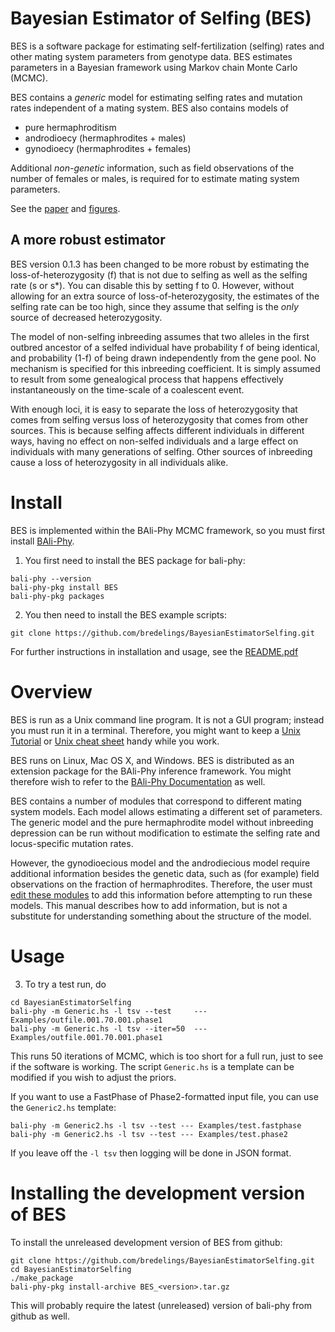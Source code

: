 # Bayesian Estimator of Selfing (BES)
BES is a software package for estimating self-fertilization (selfing)
rates and other mating system parameters from genotype data.  BES
estimates parameters in a Bayesian framework using Markov chain Monte
Carlo (MCMC).

BES contains a _generic_ model for estimating selfing rates and mutation
rates independent of a mating system. BES also contains models of
* pure hermaphroditism
* androdioecy (hermaphrodites + males)
* gynodioecy (hermaphrodites + females)

Additional *non-genetic* information, such as field observations of
the number of females or males, is required for to estimate mating
system parameters.

See the [paper](https://doi.org/10.1534/genetics.115.179093) and [figures](https://www.genetics.org/content/201/3/1171.figures-only).


## A more robust estimator

BES version 0.1.3 has been changed to be more robust by estimating the
loss-of-heterozygosity (f) that is not due to selfing as well as the
selfing rate (s or s*).  You can disable this by setting f to 0.
However, without allowing for an extra source of loss-of-heterozygosity,
the estimates of the selfing rate can be too high, since they assume
that selfing is the _only_ source of decreased heterozygosity.

The model of non-selfing inbreeding assumes that two alleles in the
first outbred ancestor of a selfed individual have probability f of
being identical, and probability (1-f) of being drawn independently
from the gene pool.  No mechanism is specified for this inbreeding
coefficient.  It is simply assumed to result from some genealogical
process that happens effectively instantaneously on the time-scale of
a coalescent event.

With enough loci, it is easy to separate the loss of heterozygosity
that comes from selfing versus loss of heterozygosity that comes from
other sources.  This is because selfing affects different individuals
in different ways, having no effect on non-selfed individuals and a
large effect on individuals with many generations of selfing. Other
sources of inbreeding cause a loss of heterozygosity in all
individuals alike.  


# Install

BES is implemented within the BAli-Phy MCMC framework, so you must first install [BAli-Phy](https://github.com/bredelings/BAli-Phy).

1. You first need to install the BES package for bali-phy:
```
bali-phy --version
bali-phy-pkg install BES
bali-phy-pkg packages
```

2. You then need to install the BES example scripts:

```
git clone https://github.com/bredelings/BayesianEstimatorSelfing.git
```

For further instructions in installation and usage, see the [README.pdf](https://raw.githubusercontent.com/bredelings/BayesianEstimatorSelfing/master/doc/README.pdf)

# Overview

BES is run as a Unix command line program.  It is not a GUI program; instead you must run it in a terminal.
Therefore, you might want to keep a [Unix Tutorial](http://www.ee.surrey.ac.uk/Teaching/Unix) or
[Unix cheat sheet](http://www.rain.org/~mkummel/unix.html) handy while you work.

BES runs on Linux, Mac OS X, and Windows.  BES is distributed as an extension package for the BAli-Phy inference framework.
You might therefore wish to refer to the [BAli-Phy Documentation](http://www.bali-phy.org/README.html) as well.

BES contains a number of modules that correspond to different mating system models.  Each model allows
estimating a different set of parameters.  The generic model and the pure hermaphrodite model without
inbreeding depression can be run without modification to estimate the selfing rate and locus-specific mutation rates.

However, the gynodioecious model and the androdiecious model require additional information besides the genetic data,
such as (for example) field observations on the fraction of hermaphrodites.  Therefore,
the user must [edit these modules](#specifying-additional-information) to add this information before attempting to run these models.  This manual
describes how to add information, but is not a substitute for understanding something about the structure of the
model.

# Usage

3. To try a test run, do

```
cd BayesianEstimatorSelfing
bali-phy -m Generic.hs -l tsv --test     --- Examples/outfile.001.70.001.phase1
bali-phy -m Generic.hs -l tsv --iter=50  --- Examples/outfile.001.70.001.phase1
```

This runs 50 iterations of MCMC, which is too short for a full run,
just to see if the software is working.  The script `Generic.hs` is a
template can be modified if you wish to adjust the priors.

If you want to use a FastPhase of Phase2-formatted input file, you can
use the `Generic2.hs` template:

```
bali-phy -m Generic2.hs -l tsv --test --- Examples/test.fastphase
bali-phy -m Generic2.hs -l tsv --test --- Examples/test.phase2
```

If you leave off the `-l tsv` then logging will be done in JSON format.



# Installing the development version of BES

To install the unreleased development version of BES from github:
```
git clone https://github.com/bredelings/BayesianEstimatorSelfing.git
cd BayesianEstimatorSelfing
./make_package
bali-phy-pkg install-archive BES_<version>.tar.gz
```
This will probably require the latest (unreleased) version of bali-phy from github as well.

